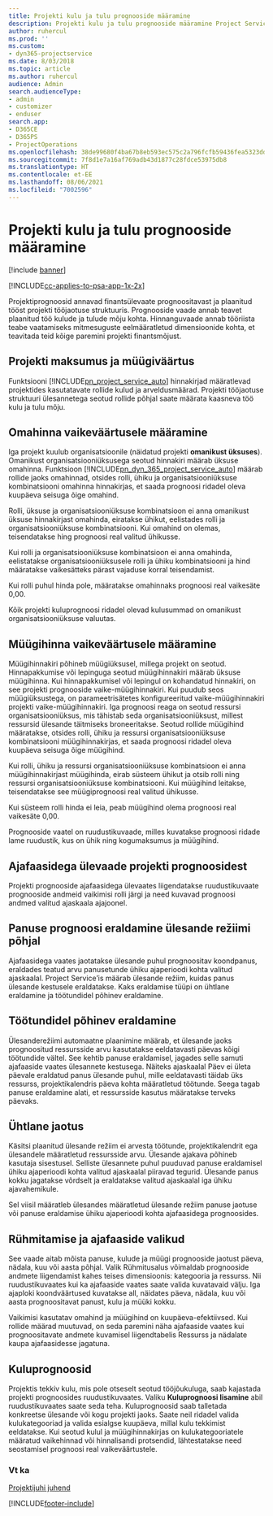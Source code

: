 ```yaml
---
title: Projekti kulu ja tulu prognooside määramine
description: Projekti kulu ja tulu prognooside määramine Project Service'is
author: ruhercul
ms.prod: ''
ms.custom:
- dyn365-projectservice
ms.date: 8/03/2018
ms.topic: article
ms.author: ruhercul
audience: Admin
search.audienceType:
- admin
- customizer
- enduser
search.app:
- D365CE
- D365PS
- ProjectOperations
ms.openlocfilehash: 38de99680f4ba67b8eb593ec575c2a796fcfb59436fea5323dd1d86d7cf3d797
ms.sourcegitcommit: 7f8d1e7a16af769adb43d1877c28fdce53975db8
ms.translationtype: HT
ms.contentlocale: et-EE
ms.lasthandoff: 08/06/2021
ms.locfileid: "7002596"
---
```

# <a name="determine-project-cost-and-revenue-estimates"></a>Projekti kulu ja tulu prognooside määramine 

[!include [banner](../includes/psa-now-project-operations.md)]

[!INCLUDE[cc-applies-to-psa-app-1x-2x](../includes/cc-applies-to-psa-app-1x-2x.md)]

Projektiprognoosid annavad finantsülevaate prognoositavast ja plaanitud tööst projekti tööjaotuse struktuuris. Prognooside vaade annab teavet plaanitud töö kulude ja tulude mõju kohta. Hinnanguvaade annab tööriista teabe vaatamiseks mitmesuguste eelmääratletud dimensioonide kohta, et teavitada teid kõige paremini projekti finantsmõjust.  
  
## <a name="cost-and-sales-value-of-the-project"></a>Projekti maksumus ja müügiväärtus  
Funktsiooni [!INCLUDE[pn_project_service_auto](../includes/pn-project-service-auto.md)] hinnakirjad määratlevad projektides kasutatavate rollide kulud ja arveldusmäärad. Projekti tööjaotuse struktuuri ülesannetega seotud rollide põhjal saate määrata kaasneva töö kulu ja tulu mõju.  
  
## <a name="cost-price-defaulting"></a>Omahinna vaikeväärtusele määramine  
Iga projekt kuulub organisatsioonile (näidatud projekti **omanikust üksuses**). Omanikust organisatsiooniüksusega seotud hinnakiri määrab üksuse omahinna. Funktsioon [!INCLUDE[pn_dyn_365_project_service_auto](../includes/pn-dyn-365-project-service-auto.md)] määrab rollide jaoks omahinnad, otsides rolli, ühiku ja organisatsiooniüksuse kombinatsiooni omahinna hinnakirjas, et saada prognoosi ridadel oleva kuupäeva seisuga õige omahind.  
  
Rolli, üksuse ja organisatsiooniüksuse kombinatsioon ei anna omanikust üksuse hinnakirjast omahinda, eiratakse ühikut, eelistades rolli ja organisatsiooniüksuse kombinatsiooni. Kui omahind on olemas, teisendatakse hing prognoosi real valitud ühikusse.  
  
Kui rolli ja organisatsiooniüksuse kombinatsioon ei anna omahinda, eelistatakse organisatsiooniüksusele rolli ja ühiku kombinatsiooni ja hind määratakse vaikesätteks pärast vajaduse korral teisendamist.  
  
 Kui rolli puhul hinda pole, määratakse omahinnaks prognoosi real vaikesäte 0,00.  
  
 Kõik projekti kuluprognoosi ridadel olevad kulusummad on omanikust organisatsiooniüksuse valuutas.  
  
## <a name="sales-price-defaulting"></a>Müügihinna vaikeväärtusele määramine  
Müügihinnakiri põhineb müügiüksusel, millega projekt on seotud. Hinnapakkumise või lepinguga seotud müügihinnakiri määrab üksuse müügihinna. Kui hinnapakkumisel või lepingul on kohandatud hinnakiri, on see projekti prognooside vaike-müügihinnakiri. Kui puudub seos müügiüksustega, on parameetrisätetes konfigureeritud vaike-müügihinnakiri projekti vaike-müügihinnakiri. Iga prognoosi reaga on seotud ressursi organisatsiooniüksus, mis tähistab seda organisatsiooniüksust, millest ressursid ülesande täitmiseks broneeritakse. Seotud rollide müügihind määratakse, otsides rolli, ühiku ja ressursi organisatsiooniüksuse kombinatsiooni müügihinnakirjas, et saada prognoosi ridadel oleva kuupäeva seisuga õige müügihind.  
  
Kui rolli, ühiku ja ressursi organisatsiooniüksuse kombinatsioon ei anna müügihinnakirjast müügihinda, eirab süsteem ühikut ja otsib rolli ning ressursi organisatsiooniüksuse kombinatsiooni. Kui müügihind leitakse, teisendatakse see müügiprognoosi real valitud ühikusse.  
  
Kui süsteem rolli hinda ei leia, peab müügihind olema prognoosi real vaikesäte 0,00.  
  
Prognooside vaatel on ruudustikuvaade, milles kuvatakse prognoosi ridade lame ruudustik, kus on ühik ning kogumaksumus ja müügihind.  
  
## <a name="time-phased-view-of-project-estimates"></a>Ajafaasidega ülevaade projekti prognoosidest  
Projekti prognooside ajafaasidega ülevaates liigendatakse ruudustikuvaate prognooside andmeid vaikimisi rolli järgi ja need kuvavad prognoosi andmed valitud ajaskaala ajajoonel.  
  
## <a name="effort-estimate-allocation-based-on-task-mode"></a>Panuse prognoosi eraldamine ülesande režiimi põhjal  
Ajafaasidega vaates jaotatakse ülesande puhul prognoositav koondpanus, eraldades teatud arvu panusetunde ühiku ajaperioodi kohta valitud ajaskaalal. Project Service’is määrab ülesande režiim, kuidas panus ülesande kestusele eraldatakse. Kaks eraldamise tüüpi on ühtlane eraldamine ja töötundidel põhinev eraldamine. 
  
## <a name="work-hours-based-allocation"></a>Töötundidel põhinev eraldamine  
Ülesanderežiimi automaatne plaanimine määrab, et ülesande jaoks prognoositud ressursside arvu kasutatakse eeldatavasti päevas kõigi töötundide vältel. See kehtib panuse eraldamisel, jagades selle samuti ajafaaside vaates ülesannete kestusega. Näiteks ajaskaalal Päev ei ületa päevale eraldatud panus ülesande puhul, mille eeldatavasti täidab üks ressurss, projektikalendris päeva kohta määratletud töötunde. Seega tagab panuse eraldamine alati, et ressursside kasutus määratakse terveks päevaks.  
  
## <a name="even-distribution"></a>Ühtlane jaotus  
Käsitsi plaanitud ülesande režiim ei arvesta töötunde, projektikalendrit ega ülesandele määratletud ressursside arvu. Ülesande ajakava põhineb kasutaja sisestusel. Selliste ülesannete puhul puuduvad panuse eraldamisel ühiku ajaperioodi kohta valitud ajaskaalal piiravad tegurid. Ülesande panus kokku jagatakse võrdselt ja eraldatakse valitud ajaskaalal iga ühiku ajavahemikule.  
  
Sel viisil määratleb ülesandes määratletud ülesande režiim panuse jaotuse või panuse eraldamise ühiku ajaperioodi kohta ajafaasidega prognoosides.  
  
## <a name="grouping-and-time-phasing-options"></a>Rühmitamise ja ajafaaside valikud  
See vaade aitab mõista panuse, kulude ja müügi prognooside jaotust päeva, nädala, kuu või aasta põhjal. Valik Rühmitusalus võimaldab prognooside andmete liigendamist kahes teises dimensioonis: kategooria ja ressurss. Nii ruudustikuvaates kui ka ajafaaside vaates saate valida kuvatavaid välju. Iga ajaploki koondväärtused kuvatakse all, näidates päeva, nädala, kuu või aasta prognoositavat panust, kulu ja müüki kokku.  
  
Vaikimisi kasutatav omahind ja müügihind on kuupäeva-efektiivsed. Kui rollide määrad muutuvad, on seda paremini näha ajafaaside vaates kui prognoositavate andmete kuvamisel liigendtabelis Ressurss ja nädalate kaupa ajafaasidesse jagatuna.  
  
## <a name="expense-estimates"></a>Kuluprognoosid  
Projektis tekkiv kulu, mis pole otseselt seotud tööjõukuluga, saab kajastada projekti prognoosides ruudustikuvaates. Valiku **Kuluprognoosi lisamine** abil ruudustikuvaates saate seda teha. Kuluprognoosid saab talletada konkreetse ülesande või kogu projekti jaoks. Saate neil ridadel valida kulukategooriad ja valida esialgse kuupäeva, millal kulu tekkimist eeldatakse. Kui seotud kulul ja müügihinnakirjas on kulukategooriatele määratud vaikehinnad või hinnalisandi protsendid, lähtestatakse need seostamisel prognoosi real vaikeväärtustele.  
  
### <a name="see-also"></a>Vt ka  
 [Projektijuhi juhend](../psa/project-manager-guide.md)


[!INCLUDE[footer-include](../includes/footer-banner.md)]